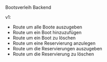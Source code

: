 Bootsverleih Backend

v1:

- Route um alle Boote auszugeben
- Route um ein Boot hinzuzufügen
- Route um ein Boot zu löschen
- Route um eine Reservierung anzulegen
- Route um die Reservierungen auszugeben
- Route um die Reservierung zu löschen

